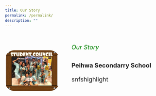 ```yaml
---
title: Our Story
permalink: /permalink/
description: ""
---
```

<div style="display: flex; align-items: center; justify-content: center; width:100%;" class="container">
      <div style="width:50%;" class="image">
        <img style="border-radius: 30px;margin-top:60px;width:100%;" src="/images/AlbumStudCounsellor3.jpeg">
      </div>
      <div style="font-size: 20px; padding-left: 40px; float: left;width:80%;" class="text">
               <h6 style="color:green;">Our Story</h6>
				<h4 style="margin-top:-10px;">Peihwa Secondarry School</h4>
				<p style="margin-top:-5px;">snfshighlight</p>
      </div>
    </div>